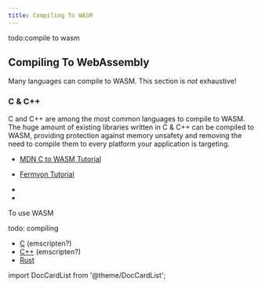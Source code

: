 ```yaml
---
title: Compiling To WASM
---
```


todo:compile to wasm

## Compiling To WebAssembly

Many languages can compile to WASM. This section is _not_ exhaustive!

### C & C++

C and C++ are among the most common languages to compile to WASM. The huge amount of existing libraries written in C & C++ can be compiled to WASM, providing protection against memory unsafety and removing the need to compile them to every platform your application is targeting.
 - [MDN C to WASM Tutorial](https://developer.mozilla.org/en-US/docs/WebAssembly/C_to_wasm)
 - [Fermyon Tutorial](https://www.fermyon.com/wasm-languages/c-lang)
 - 

 - 

To use WASM 

todo: compiling
 - [C](https://developer.mozilla.org/en-US/docs/WebAssembly/C_to_wasm) (emscripten?)
 - [C++](https://developer.mozilla.org/en-US/docs/WebAssembly/existing_C_to_wasm) (emscripten?)
 - [Rust](https://developer.mozilla.org/en-US/docs/WebAssembly/Rust_to_wasm)


import DocCardList from '@theme/DocCardList';

<DocCardList />